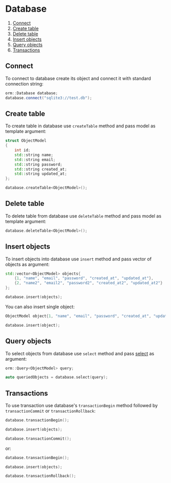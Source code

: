 # Database

1. [Connect](#connect)
2. [Create table](#create-table)
3. [Delete table](#delete-table)
4. [Insert objects](#insert-objects)
5. [Query objects](#select-objects)
6. [Transactions](#transactions)

## Connect

To connect to database create its object and connect it with standard connection string:

```cpp
orm::Database database;
database.connect("sqlite3://test.db");
```

## Create table

To create table in database use `createTable` method and pass model as template argument:

```cpp
struct ObjectModel
{
    int id;
    std::string name;
    std::string email;
    std::string password;
    std::string created_at;
    std::string updated_at;
};

database.createTable<ObjectModel>();
```

## Delete table

To delete table from database use `deleteTable` method and pass model as template argument:

```cpp
database.deleteTable<ObjectModel>();
```

## Insert objects

To insert objects into database use `insert` method and pass vector of objects as argument:

```cpp
std::vector<ObjectModel> objects{
    {1, "name", "email", "password", "created_at", "updated_at"}, 
    {2, "name2", "email2", "password2", "created_at2", "updated_at2"}
};

database.insert(objects);
```

You can also insert single object:

```cpp
ObjectModel object{1, "name", "email", "password", "created_at", "updated_at"};

database.insert(object);
```

## Query objects

To select objects from database use `select` method and pass [select](select.md) as argument:

```cpp
orm::Query<ObjectModel> query;

auto queriedObjects = database.select(query);
```

## Transactions

To use transaction use database's `transactionBegin` method followed by `transactionCommit` or `transactionRollback`:

```cpp
database.transactionBegin();

database.insert(objects);

database.transactionCommit();
```

or:

```cpp
database.transactionBegin();

database.insert(objects);

database.transactionRollback();
```

